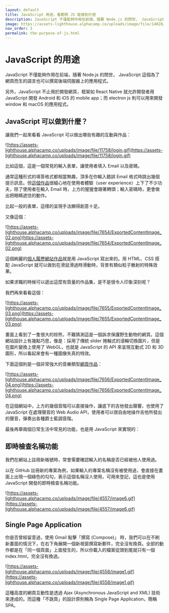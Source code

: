 ```yaml
---
layout: default
title: JavaScript 用途，看範例 JS 能做到什麼
description: JavaScript 不僅能夠作用在前端，隨著 Node.js 的問世， JavaScript 這個為了網頁而生的語言也可以撰寫後端伺服器上的應用程式。
image: https://assets-lighthouse.alphacamp.co/uploads/image/file/14028/js_usage.jpg
nav_order: 3
permalink: the-purpose-of-js.html
---
```

# JavaScript 的用途

JavaScript 不僅能夠作用在前端，隨著 Node.js 的問世， JavaScript 這個為了網頁而生的語言也可以撰寫後端伺服器上的應用程式。

另外，JavaScript 不止用於開發網頁，框架如 React Native 就允許開發者用 JavaScript 開發 Android 和 iOS 的 mobile app；而 electron js 則可以用來開發 window 和 macOS 的應用程式。

## JavaScript 可以做到什麼？

讓我們一起來看看 JavaScript 可以做出哪些有趣的互動與作品：

![https://assets-lighthouse.alphacamp.co/uploads/image/file/11758/login.gif](https://assets-lighthouse.alphacamp.co/uploads/image/file/11758/login.gif)

比如這個，這是一個常見的輸入表單，讓使用者填入 Email 以及密碼。

通常這種形式的填答格式都相當無趣，頂多在你輸入錯誤 Email 格式時跳出幾個提示訊息。但[這個作品](https://codepen.io/dsenneff/full/2d338b0adf97472ebc5d473cf1fa910b)很細心地在使用者體驗（user experience）上下了不少功夫，除了使用者在輸入 Email 時，上方的猩猩會跟著轉頭；輸入密碼時，更會做出把眼睛遮住的動作。

比起一般的表單，這樣的呈現手法顯得創意十足。

又像這個：

![https://assets-lighthouse.alphacamp.co/uploads/image/file/7654/ExportedContentImage_02.png](https://assets-lighthouse.alphacamp.co/uploads/image/file/7654/ExportedContentImage_02.png)

這個絢麗的[個人履歷網站作品](about:blank)就是用 JavaScript 寫出來的。用 HTML、CSS 搭配 JavaScript 就可以做到在滑鼠滑過時滑動時，背景有類似粒子散射的特殊效果。

如果求職的時候可以遞出這麼有質量的作品集，是不是很令人印象深刻呢？

我們再來看看這個：

![https://assets-lighthouse.alphacamp.co/uploads/image/file/7655/ExportedContentImage_03.png](https://assets-lighthouse.alphacamp.co/uploads/image/file/7655/ExportedContentImage_03.png)

畫面上看到了一隻很大的棕熊，不難猜測這是一個訴求保護野生動物的網頁。這個網站設計上有幾點巧思，像是：採用了傳統 slider 捲軸式的滾輪切換圖片，但是在圖片變換上使用了 WebGL，也就是 JavaScript 的 API 來呈現互動式 2D 和 3D 圖形，所以看起來會有一種圖像失真的特效。

下面這個則是一個非常強大的音樂類型[網頁作品](https://codepen.io/gregh/full/zNzvOm)：

![https://assets-lighthouse.alphacamp.co/uploads/image/file/7656/ExportedContentImage_04.png](https://assets-lighthouse.alphacamp.co/uploads/image/file/7656/ExportedContentImage_04.png)

在這個網站中，上方的幾個音階可以直接操作，讓底下的吉他發出聲響，也使用了 JavaScript 在處理聲音的 Web Audio API，使用者可以很自由地操作吉他所發出的聲音，彈奏出各種爵士藍調音階。

最後再舉兩個日常生活中常見的功能，也是用 JavaScript 來實現的：

## 即時檢查名稱功能

我們在網站上註冊新帳號時，常會需要確認輸入的名稱是否已經被他人使用過。

以在 GitHub 註冊新的專案為例，如果輸入的專案名稱沒有被使用過，會直接在畫面上出現一個綠色的勾勾，表示這個名稱沒人使用，可用來登記，這也是使用 JavaScript 開發的即時檢查名稱功能。

![https://assets-lighthouse.alphacamp.co/uploads/image/file/4557/image6.gif](https://assets-lighthouse.alphacamp.co/uploads/image/file/4557/image6.gif)

## Single Page Application

你是否曾經留意過，使用 Gmail 點擊「撰寫 (Compose)」 時，我們可以在不刷新畫面的情況下，在右下角展開一個新視窗撰寫新郵件，完全沒有換頁。全部的動作都是在「同一個頁面」上面發生的，所以你載入的檔案從頭到尾就只有一個 index.html，完全沒有換過。

![https://assets-lighthouse.alphacamp.co/uploads/image/file/4558/image1.gif](https://assets-lighthouse.alphacamp.co/uploads/image/file/4558/image1.gif)

這種高度的網頁互動性是透過 Ajax (Asynchronous JavaScript and XML) 技術來達成的。而這種「不跳頁」的設計原則稱為 Single Page Application，簡稱 SPA。
